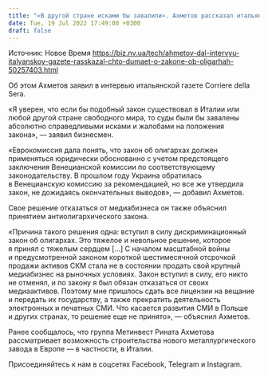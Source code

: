 ```yaml
---
title: "«В другой стране исками бы завалили». Ахметов рассказал итальянской газете о законе об олигархах и отказе от медиабизнеса в Украине"
date: Tue, 19 Jul 2022 17:49:00 +0300
draft: false
---
```

Источник: Новое Время https://biz.nv.ua/tech/ahmetov-dal-intervyu-italyanskoy-gazete-rasskazal-chto-dumaet-o-zakone-ob-oligarhah-50257403.html


Об этом Ахметов заявил в интервью итальянской газете Corriere della Sera.

«Я уверен, что если бы подобный закон существовал в Италии или любой другой стране свободного мира, то суды были бы завалены абсолютно справедливыми исками и жалобами на положения закона», — заявил бизнесмен.

«Еврокомиссия дала понять, что закон об олигархах должен применяться юридически обоснованно с учетом предстоящего заключения Венецианской комиссии по соответствующему законодательству. В прошлом году Украина обратилась в Венецианскую комиссию за рекомендацией, но все же утвердила закон, не дожидаясь окончательных выводов», — добавил Ахметов.

Свое решение отказаться от медиабизнеса он также объяснил принятием антиолигархического закона.

 «Причина такого решения одна: вступил в силу дискриминационный закон об олигархах. Это тяжелое и невольное решение, которое я принял с тяжелым сердцем […] С началом масштабной войны и предусмотренной законом короткой шестимесячной отсрочкой продажи активов СКМ стала не в состоянии продать свой крупный медиабизнес на рыночных условиях. Закон вступил в силу, его никто не отменял, и по закону я был обязан отказаться от своих медиаактивов. Поэтому мне пришлось сдать все лицензии на вещание и передать их государству, а также прекратить деятельность электронных и печатных СМИ. Что касается развития СМИ в Польше и других странах, то решение еще не принято», — объяснил Ахметов.

Ранее сообщалось, что группа Метинвест Рината Ахметова рассматривает возможность строительства нового металлургического завода в Европе — в частности, в Италии.

Присоединяйтесь к нам в соцсетях Facebook, Telegram и Instagram.
